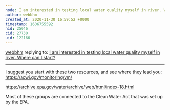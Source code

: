 ```yaml
---
node: I am interested in testing local water quality myself in river. Where can I start?
author: webbhm
created_at: 2020-11-30 16:59:52 +0000
timestamp: 1606755592
nid: 25046
cid: 27730
uid: 122166
---
```




[webbhm](../profile/webbhm) replying to: [I am interested in testing local water quality myself in river. Where can I start?](../notes/Agaa/11-11-2020/i-am-interested-in-testing-local-water-quality-myself-in-river-where-can-i-start)

----
I suggest you start with these two resources, and see where they lead you:
https://acwi.gov/monitoring/vm/

https://archive.epa.gov/water/archive/web/html/index-18.html

Most of these groups are connected to the Clean Water Act that was set up by the EPA.


